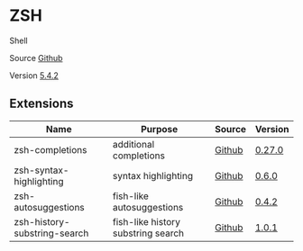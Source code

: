 # ZSH

Shell

Source [Github](https://github.com/zsh-users/zsh)

Version [5.4.2](https://github.com/zsh-users/zsh/releases/tag/zsh-5.4.2)

## Extensions

| Name                            | Purpose                                 | Source                                                                   | Version                                                                                                                   |
|---------------------------------|-----------------------------------------|--------------------------------------------------------------------------|---------------------------------------------------------------------------------------------------------------------------|
| zsh-completions                 | additional completions                  | [Github](https://github.com/zsh-users/zsh-completions)                   | [0.27.0](https://github.com/zsh-users/zsh-completions/releases/tag/0.27.0)                                                |
| zsh-syntax-highlighting         | syntax highlighting                     | [Github](https://github.com/zsh-users/zsh-syntax-highlighting)           | [0.6.0](https://github.com/zsh-users/zsh-syntax-highlighting/releases/tag/0.6.0)                                          |
| zsh-autosuggestions             | fish-like autosuggestions               | [Github](https://github.com/zsh-users/zsh-autosuggestions)               | [0.4.2](https://github.com/zsh-users/zsh-autosuggestions/releases/tag/v0.4.2)                                             |
| zsh-history-substring-search    | fish-like history substring search      | [Github](https://github.com/zsh-users/zsh-history-substring-search)      | [1.0.1](https://github.com/zsh-users/zsh-history-substring-search/releases/tag/v1.0.1)                                    |
